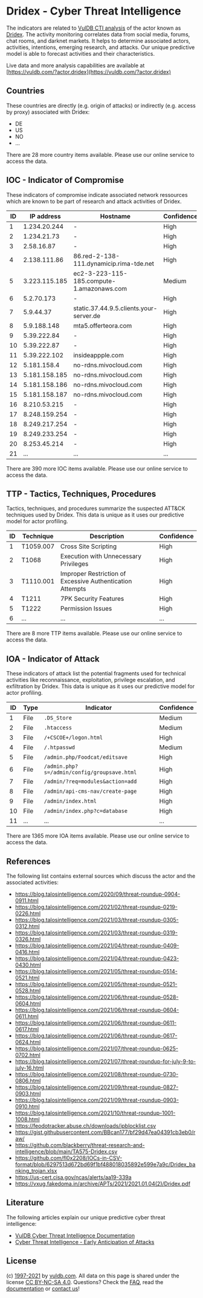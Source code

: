 # Dridex - Cyber Threat Intelligence

The indicators are related to [VulDB CTI analysis](https://vuldb.com/?kb.cti) of the actor known as [Dridex](https://vuldb.com/?actor.dridex). The activity monitoring correlates data from social media, forums, chat rooms, and darknet markets. It helps to determine associated actors, activities, intentions, emerging research, and attacks. Our unique predictive model is able to forecast activities and their characteristics.

Live data and more analysis capabilities are available at [https://vuldb.com/?actor.dridex](https://vuldb.com/?actor.dridex)

## Countries

These countries are directly (e.g. origin of attacks) or indirectly (e.g. access by proxy) associated with Dridex:

* DE
* US
* NO
* ...

There are 28 more country items available. Please use our online service to access the data.

## IOC - Indicator of Compromise

These indicators of compromise indicate associated network ressources which are known to be part of research and attack activities of Dridex.

ID | IP address | Hostname | Confidence
-- | ---------- | -------- | ----------
1 | 1.234.20.244 | - | High
2 | 1.234.21.73 | - | High
3 | 2.58.16.87 | - | High
4 | 2.138.111.86 | 86.red-2-138-111.dynamicip.rima-tde.net | High
5 | 3.223.115.185 | ec2-3-223-115-185.compute-1.amazonaws.com | Medium
6 | 5.2.70.173 | - | High
7 | 5.9.44.37 | static.37.44.9.5.clients.your-server.de | High
8 | 5.9.188.148 | mta5.offerteora.com | High
9 | 5.39.222.84 | - | High
10 | 5.39.222.87 | - | High
11 | 5.39.222.102 | insideappple.com | High
12 | 5.181.158.4 | no-rdns.mivocloud.com | High
13 | 5.181.158.185 | no-rdns.mivocloud.com | High
14 | 5.181.158.186 | no-rdns.mivocloud.com | High
15 | 5.181.158.187 | no-rdns.mivocloud.com | High
16 | 8.210.53.215 | - | High
17 | 8.248.159.254 | - | High
18 | 8.249.217.254 | - | High
19 | 8.249.233.254 | - | High
20 | 8.253.45.214 | - | High
21 | ... | ... | ...

There are 390 more IOC items available. Please use our online service to access the data.

## TTP - Tactics, Techniques, Procedures

Tactics, techniques, and procedures summarize the suspected ATT&CK techniques used by Dridex. This data is unique as it uses our predictive model for actor profiling.

ID | Technique | Description | Confidence
-- | --------- | ----------- | ----------
1 | T1059.007 | Cross Site Scripting | High
2 | T1068 | Execution with Unnecessary Privileges | High
3 | T1110.001 | Improper Restriction of Excessive Authentication Attempts | High
4 | T1211 | 7PK Security Features | High
5 | T1222 | Permission Issues | High
6 | ... | ... | ...

There are 8 more TTP items available. Please use our online service to access the data.

## IOA - Indicator of Attack

These indicators of attack list the potential fragments used for technical activities like reconnaissance, exploitation, privilege escalation, and exfiltration by Dridex. This data is unique as it uses our predictive model for actor profiling.

ID | Type | Indicator | Confidence
-- | ---- | --------- | ----------
1 | File | `.DS_Store` | Medium
2 | File | `.htaccess` | Medium
3 | File | `/+CSCOE+/logon.html` | High
4 | File | `/.htpasswd` | Medium
5 | File | `/admin.php/Foodcat/editsave` | High
6 | File | `/admin.php?s=/admin/config/groupsave.html` | High
7 | File | `/admin/?req=modules&action=add` | High
8 | File | `/admin/api-cms-nav/create-page` | High
9 | File | `/admin/index.html` | High
10 | File | `/admin/index.php?c=database` | High
11 | ... | ... | ...

There are 1365 more IOA items available. Please use our online service to access the data.

## References

The following list contains external sources which discuss the actor and the associated activities:

* https://blog.talosintelligence.com/2020/09/threat-roundup-0904-0911.html
* https://blog.talosintelligence.com/2021/02/threat-roundup-0219-0226.html
* https://blog.talosintelligence.com/2021/03/threat-roundup-0305-0312.html
* https://blog.talosintelligence.com/2021/03/threat-roundup-0319-0326.html
* https://blog.talosintelligence.com/2021/04/threat-roundup-0409-0416.html
* https://blog.talosintelligence.com/2021/04/threat-roundup-0423-0430.html
* https://blog.talosintelligence.com/2021/05/threat-roundup-0514-0521.html
* https://blog.talosintelligence.com/2021/05/threat-roundup-0521-0528.html
* https://blog.talosintelligence.com/2021/06/threat-roundup-0528-0604.html
* https://blog.talosintelligence.com/2021/06/threat-roundup-0604-0611.html
* https://blog.talosintelligence.com/2021/06/threat-roundup-0611-0617.html
* https://blog.talosintelligence.com/2021/06/threat-roundup-0617-0624.html
* https://blog.talosintelligence.com/2021/07/threat-roundup-0625-0702.html
* https://blog.talosintelligence.com/2021/07/threat-roundup-for-july-9-to-july-16.html
* https://blog.talosintelligence.com/2021/08/threat-roundup-0730-0806.html
* https://blog.talosintelligence.com/2021/09/threat-roundup-0827-0903.html
* https://blog.talosintelligence.com/2021/09/threat-roundup-0903-0910.html
* https://blog.talosintelligence.com/2021/10/threat-roundup-1001-1008.html
* https://feodotracker.abuse.ch/downloads/ipblocklist.csv
* https://gist.githubusercontent.com/BBcan177/bf29d47ea04391cb3eb0/raw/
* https://github.com/blackberry/threat-research-and-intelligence/blob/main/TA575-Dridex.csv
* https://github.com/fl0x2208/IOCs-in-CSV-format/blob/6297513d672bd69f1bf488018035892e599e7a9c/Dridex_banking_trojan.xlsx
* https://us-cert.cisa.gov/ncas/alerts/aa19-339a
* https://vxug.fakedoma.in/archive/APTs/2021/2021.01.04(2)/Dridex.pdf

## Literature

The following articles explain our unique predictive cyber threat intelligence:

* [VulDB Cyber Threat Intelligence Documentation](https://vuldb.com/?kb.cti)
* [Cyber Threat Intelligence - Early Anticipation of Attacks](https://www.scip.ch/en/?labs.20201022)

## License

(c) [1997-2021](https://vuldb.com/?kb.changelog) by [vuldb.com](https://vuldb.com/?kb.about). All data on this page is shared under the license [CC BY-NC-SA 4.0](https://creativecommons.org/licenses/by-nc-sa/4.0/). Questions? Check the [FAQ](https://vuldb.com/?kb.faq), read the [documentation](https://vuldb.com/?kb) or [contact us](https://vuldb.com/?contact)!

